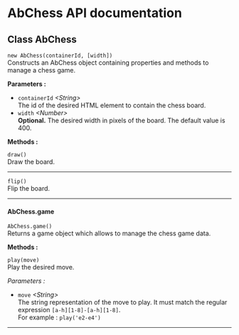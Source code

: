 # AbChess API documentation

<h2>Class AbChess</h2>
<code>new AbChess(containerId, [width])</code>
<br>Constructs an AbChess object containing properties and methods to manage a chess game.

**Parameters :**
* <code>containerId</code> *\<String\>*
<br>The id of the desired HTML element to contain the chess board.
* <code>width</code> *\<Number\>*
<br>**Optional.** The desired width in pixels of the board. The default value is 400.

**Methods :**

<code>draw()</code>
<br>Draw the board.
<hr>
<code>flip()</code>
<br>Flip the board.
<hr>

<h4>AbChess.game</h4>
<code>AbChess.game()</code>
<br>Returns a game object which allows to manage the chess game data.

**Methods :**

<code>play(move)</code>
<br>Play the desired move.

*Parameters :*
* <code>move</code> *\<String\>*
<br>The string representation of the move to play. It must match the regular expression <code>[a-h][1-8]-[a-h][1-8]</code>.
<br>For example : <code>play('e2-e4')</code>
<hr>
